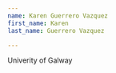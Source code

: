 ```yaml
---
name: Karen Guerrero Vazquez
first_name: Karen
last_name: Guerrero Vazquez

---
```

Univerity of Galway
